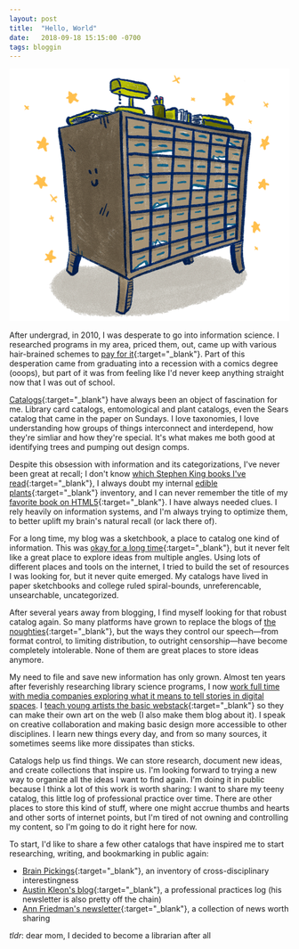 ```yaml
---
layout: post
title:  "Hello, World"
date:   2018-09-18 15:15:00 -0700
tags: bloggin
---
```


![catalog](/assets/postImages/0921-catalog2.gif)

After undergrad, in 2010, I was desperate to go into information science. I researched programs in my area, priced them, out, came up with various hair-brained schemes to [pay for it](https://en.wikipedia.org/wiki/Debt-to-income_ratio){:target="_blank"}. Part of this desperation came from graduating into a recession with a comics degree (ooops), but part of it was from feeling like I'd never keep anything straight now that I was out of school.



[Catalogs](https://en.wikipedia.org/wiki/Catalog){:target="_blank"} have always been an object of fascination for me. Library card catalogs, entomological and plant catalogs, even the Sears catalog that came in the paper on Sundays. I love taxonomies, I love understanding how groups of things interconnect and interdepend, how they're simliar and how they're special. It's what makes me both good at identifying trees and pumping out design comps.

Despite this obsession with information and its categorizations, I've never been great at recall; I don't know [which Stephen King books I've read](https://www.goodreads.com/review/list/1398297-joycer?utf8=%E2%9C%93&search%5Bquery%5D=stephen+king){:target="_blank"}, I always doubt my internal [edible plants](https://www.google.com/search?q=chicken+of+the+woods&source=lnms&tbm=isch&sa=X&ved=0ahUKEwiigK2AjcjdAhW7HjQIHQcfC9YQ_AUIDigB&biw=1680&bih=948){:target="_blank"} inventory, and I can never remember the title of my [favorite book on HTML5](https://books.google.com/books/about/HTML5.html?id=uuGbAgAAQBAJ&source=kp_book_description){:target="_blank"}. I have always needed clues. I rely heavily on information systems, and I'm always trying to optimize them, to better uplift my brain's natural recall (or lack there of).

For a long time, my blog was a sketchbook, a place to catalog one kind of information. This was [okay for a long time](http://teenyrobots.tumblr.com){:target="_blank"}, but it never felt like a great place to explore ideas from multiple angles. Using lots of different places and tools on the internet, I tried to build the set of resources I was looking for, but it never quite emerged. My catalogs have lived in paper sketchbooks and college ruled spiral-bounds, unreferencable, unsearchable, uncategorized.

After several years away from blogging, I find myself looking for that robust catalog again. So many platforms have grown to replace the blogs of [the noughties](https://en.wiktionary.org/wiki/noughties){:target="_blank"}, but the ways they control our speech—from format control, to limiting distribution, to outright censorship—have become completely intolerable. None of them are great places to store ideas anymore.

My need to file and save new information has only grown. Almost ten years after feverishly researching library science programs, I now [work full time with media companies exploring what it means to tell stories in digital spaces](http://teenyrobots.net/work.html). I [teach young artists the basic webstack](https://www.cca.edu/academics/faculty/jrice2){:target="_blank"} so they can make their own art on the web (I also make them blog about it). I speak on creative collaboration and making basic design more accessible to other disciplines. I learn new things every day, and from so many sources, it sometimes seems like more dissipates than sticks.

Catalogs help us find things. We can store research, document new ideas, and create collections that inspire us. I'm looking forward to trying a new way to organize all the ideas I want to find again. I'm doing it in public because I think a lot of this work is worth sharing: I want to share my teeny catalog, this little log of professional practice over time. There are other places to store this kind of stuff, where one might accrue thumbs and hearts and other sorts of internet points, but I'm tired of not owning and controlling my content, so I'm going to do it right here for now.

To start, I'd like to share a few other catalogs that have inspired me to start researching, writing, and bookmarking in public again:

+ [Brain Pickings](https://www.brainpickings.org/){:target="_blank"}, an inventory of cross-disciplinary interestingness
+ [Austin Kleon's blog](https://austinkleon.com/){:target="_blank"}, a professional practices log (his newsletter is also pretty off the chain)
+ [Ann Friedman's newsletter](https://www.annfriedman.com/weekly/){:target="_blank"}, a collection of news worth sharing

*tldr*: dear mom, I decided to become a librarian after all
